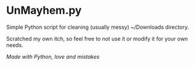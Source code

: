 UnMayhem.py
===========

Simple Python script for cleaning (usually messy) ~/Downloads directory.

Scratched my own itch, so feel free to not use it or modify it for your own needs.

*Made with Python, love and mistakes*
